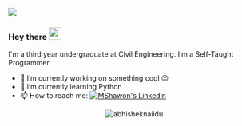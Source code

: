 ![](https://visitor-badge.glitch.me/badge?page_id=MShawon.MShawon)
### Hey there <img src="https://media.giphy.com/media/hvRJCLFzcasrR4ia7z/giphy.gif" width="25px"> 
I'm a third year undergraduate at Civil Engineering. I’m a Self-Taught Programmer. 
- 🔭 I’m currently working on something cool :wink:
- 🌱 I’m currently learning Python
- 📫 How to reach me: [![MShawon's Linkedin](https://img.shields.io/badge/Monirul%20Islam-0077B5?style=flat-square&logo=linkedin&logoColor=white)](https://www.linkedin.com/in/monirulislam107/)


<!--
**MShawon/MShawon** is a ✨ _special_ ✨ repository because its `README.md` (this file) appears on your GitHub profile.

Here are some ideas to get you started:

- 🔭 I’m currently working on ...
- 🌱 I’m currently learning ...
- 👯 I’m looking to collaborate on ...
- 🤔 I’m looking for help with ...
- 💬 Ask me about ...
- 📫 How to reach me: ...
- 😄 Pronouns: ...
- ⚡ Fun fact: ...
-->

<p align="center"> <img src="https://github-readme-stats.vercel.app/api?username=MShawon&show_icons=true&theme=dark" alt="abhisheknaiidu" />
